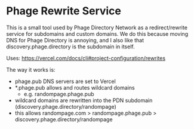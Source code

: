 # Phage Rewrite Service


This is a small tool used by Phage Directory Network as a redirect/rewrite service for subdomains and custom domains. We do this because moving DNS for Phage Directory is annoying, and I also like that discovery.phage.directory is the subdomain in itself. 

Uses: https://vercel.com/docs/cli#project-configuration/rewrites 


The way it works is:
- phage.pub DNS servers are set to Vercel
- *.phage.pub allows and routes wildcard domains
  - e.g. randompage.phage.pub
- wildcard domains are rewritten into the PDN subdomain (discovery.phage.directory/randompage)
- this allows randompage.com > randompage.phage.pub > discovery.phage.directory/randompage
